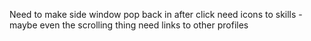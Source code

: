Need to make side window pop back in after click
need icons to skills - maybe even the scrolling thing
need links to other profiles
